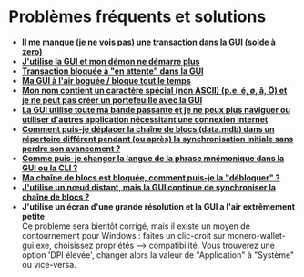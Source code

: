 # Problèmes fréquents et solutions

+ **[Il me manque (je ne vois pas) une transaction dans la GUI (solde à zero)](https://monero.stackexchange.com/questions/6640/i-am-missing-not-seeing-a-transaction-to-in-the-gui-zero-balance)**
+ **[J'utilise la GUI et mon démon ne démarre plus](https://monero.stackexchange.com/questions/6825/i-am-using-the-gui-and-my-daemon-doesnt-start-anymore)**
+ **[Transaction bloquée à "en attente" dans la GUI](https://monero.stackexchange.com/questions/6649/transaction-stuck-as-pending-in-the-gui)**
+ **[Ma GUI à l'air boguée / bloque tout le temps](https://monero.stackexchange.com/questions/6651/my-gui-feels-buggy-freezes-all-the-time)**
+ **[Mon nom contient un caractère spécial (non ASCII) (p.e. é, ø, â, Ö) et je ne peut pas créer un portefeuille avec la GUI](https://monero.stackexchange.com/questions/6823/my-name-contains-a-special-non-ascii-character-e-g-%c3%a9-%c3%b8-%c3%a2-%c3%96-and-i-cant-c)**
+ **[La GUI utilise toute ma bande passante et je ne peux plus naviguer ou utiliser d'autres application nécessitant une connexion internet](https://monero.stackexchange.com/questions/6653/the-gui-uses-all-my-bandwidth-and-i-cant-browse-anymore-or-use-another-applicat)**
+ **[Comment puis-je déplacer la chaîne de blocs (data.mdb) dans un répertoire différent pendant (ou après) la synchronisation initiale sans perdre son avancement ?](https://monero.stackexchange.com/questions/7225/how-do-i-move-the-blockchain-data-mdb-to-a-different-directory-during-or-afte)**
+ **[Comme puis-je changer la langue de la phrase mnémonique dans la GUI ou la CLI ?](https://monero.stackexchange.com/questions/7373/how-do-i-change-the-language-of-the-25-word-mnemonic-seed-in-the-gui/)**
+ **[Ma chaîne de blocs est bloquée, comment puis-je la "débloquer" ?](https://monero.stackexchange.com/questions/4462/my-blockchain-is-stuck-how-do-i-unstuck-it)**
+ **[J'utilise un nœud distant, mais la GUI continue de synchroniser la chaîne de blocs ?](https://monero.stackexchange.com/questions/6324/using-remote-node-still-syncs-blockchain)**
+ **J'utilise un écran d'une grande résolution et la GUI a l'air extrêmement petite**    
Ce problème sera bientôt corrigé, mais il existe un moyen de contournement pour Windows : faites un clic-droit sur monero-wallet-gui.exe, choisissez propriétés --> compatibilité. Vous trouverez une option 'DPI élevée', changer alors la valeur de "Application" à "Système" ou vice-versa.

